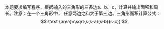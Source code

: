 本题要求编写程序，根据输入的三角形的三条边a、b、c，计算并输出面积和周长。注意：在一个三角形中， 任意两边之和大于第三边。三角形面积计算公式：
$$
\text {area}=\sqrt{s(s-a)(s-b)(s-c)}
$$
